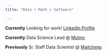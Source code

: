 ```yaml
---
title: "Data + Math + Software"

---
```

**Currently** Looking for work! [LinkedIn Profile](https://www.linkedin.com/in/matt-mastin-phd-66667b17/)

**Currently** Data Science Lead @ [Mutiny](https://www.mutinyhq.com)

**Previously** Sr. Staff Data Scientist @ [Mailchimp](https://www.mailchimp.com)

<!-- Staff Data Scientist @ [Mailchimp](https://www.mailchimp.com)

Sr. Data Scientist @ [Mailchimp](https://www.mailchimp.com)

Data Software Engineer @ [Mailchimp](https://www.mailchimp.com) -->

